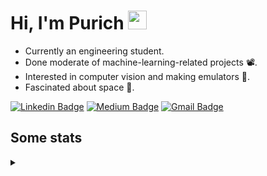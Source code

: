 <h1 align="left">Hi, I'm Purich
<img src="https://media.giphy.com/media/hvRJCLFzcasrR4ia7z/giphy.gif" width="30px"/></h1>

* Currently an engineering student.
* Done moderate of machine-learning-related projects :film_projector:.
* Interested in computer vision and making emulators :space_invader:.
* Fascinated about space :milky_way:.

[![Linkedin Badge](https://img.shields.io/badge/-Purich-blue?style=flat-square&logo=Linkedin&logoColor=white&link=https://www.linkedin.com/in/purich-siritip-16b3b3255/)](https://www.linkedin.com/in/purich-siritip-16b3b3255) [![Medium Badge](https://img.shields.io/badge/-@purich-gray?style=flat-square&labelColor=000000&logo=Medium&link=https://medium.com/@phuritsiritip)](https://medium.com/@phuritsiritip)
[![Gmail Badge](https://img.shields.io/badge/-mark.phurit@gmail.com-c14438?style=flat-square&logo=Gmail&logoColor=white&link=mailto:mark.phurit@gmail.com)](mailto:mark.phurit@gmail.com)

## Some stats

<details>
  <summary></summary>
  
  <!--START_SECTION:waka-->
**I'm an Early 🐤** 

```text
🌞 Morning                686 commits         █████████░░░░░░░░░░░░░░░░   36.43 % 
🌆 Daytime                573 commits         ████████░░░░░░░░░░░░░░░░░   30.43 % 
🌃 Evening                548 commits         ███████░░░░░░░░░░░░░░░░░░   29.10 % 
🌙 Night                  76 commits          █░░░░░░░░░░░░░░░░░░░░░░░░   04.04 % 
```


📊 **This Week I Spent My Time On** 

```text
💬 Programming Languages: 
Python                   4 hrs 38 mins       ████████████████████████░   96.34 % 
Text                     4 mins              ░░░░░░░░░░░░░░░░░░░░░░░░░   01.54 % 
Other                    3 mins              ░░░░░░░░░░░░░░░░░░░░░░░░░   01.04 % 
Markdown                 2 mins              ░░░░░░░░░░░░░░░░░░░░░░░░░   01.01 % 
CSV                      0 secs              ░░░░░░░░░░░░░░░░░░░░░░░░░   00.07 % 

🐱‍💻 Projects: 
AIHack                   4 hrs 24 mins       ███████████████████████░░   91.32 % 
Image_OCR                12 mins             █░░░░░░░░░░░░░░░░░░░░░░░░   04.33 % 
DeepLabV3Plus-Pytorch    9 mins              █░░░░░░░░░░░░░░░░░░░░░░░░   03.33 % 
orchestra-team-formation 2 mins              ░░░░░░░░░░░░░░░░░░░░░░░░░   01.01 % 
```


<!--END_SECTION:waka-->

  <!--START_SECTION:waka-simple-->

```text
From: 19 January 2023 - To: 18 December 2023

Total Time: 158 hrs 57 mins

Python         121 hrs 49 mins ███████████████████░░░░░░   76.64 %
Java           14 hrs 43 mins  ██▒░░░░░░░░░░░░░░░░░░░░░░   09.27 %
GDScript3      4 hrs 25 mins   ▓░░░░░░░░░░░░░░░░░░░░░░░░   02.79 %
CSS            3 hrs 7 mins    ▒░░░░░░░░░░░░░░░░░░░░░░░░   01.97 %
HTML           2 hrs 50 mins   ▒░░░░░░░░░░░░░░░░░░░░░░░░   01.78 %
JavaScript     1 hr 42 mins    ▒░░░░░░░░░░░░░░░░░░░░░░░░   01.08 %
```

<!--END_SECTION:waka-simple-->

  <!--![Anurag's GitHub stats](https://github-readme-stats.vercel.app/api?username=vikimark&show_icons=true&theme=gruvbox_light)-->
  
</details>

<!--
**vikimark/vikimark** is a ✨ _special_ ✨ repository because its `README.md` (this file) appears on your GitHub profile.

Here are some ideas to get you started:

- 🔭 I’m currently working on ...
- 🌱 I’m currently learning ...
- 👯 I’m looking to collaborate on ...
- 🤔 I’m looking for help with ...
- 💬 Ask me about ...
- 📫 How to reach me: ...
- 😄 Pronouns: ...
- ⚡ Fun fact: ...
-->
